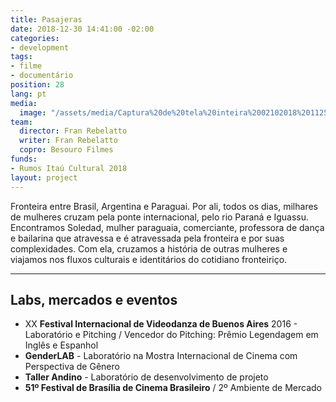 ```yaml
---
title: Pasajeras
date: 2018-12-30 14:41:00 -02:00
categories:
- development
tags:
- filme
- documentário
position: 28
lang: pt
media:
  image: "/assets/media/Captura%20de%20tela%20inteira%2002102018%20112514.bmp"
team:
  director: Fran Rebelatto
  writer: Fran Rebelatto
  copro: Besouro Filmes
funds:
- Rumos Itaú Cultural 2018
layout: project
---
```


Fronteira entre Brasil, Argentina e Paraguai. Por ali, todos os dias, milhares de mulheres cruzam pela ponte internacional, pelo rio Paraná e Iguassu. Encontramos Soledad, mulher paraguaia, comerciante, professora de dança e bailarina que atravessa e é atravessada pela fronteira e por suas complexidades. Com ela, cruzamos a história de outras mulheres e viajamos nos fluxos culturais e identitários do cotidiano fronteiriço. 

---

## Labs, mercados e eventos
* XX **Festival Internacional de Videodanza de Buenos Aires** 2016 - Laboratório e Pitching /  Vencedor do Pitching: Prêmio Legendagem em Inglês e Espanhol 
* **GenderLAB** - Laboratório na Mostra Internacional de Cinema com Perspectiva de Gênero
* **Taller Andino** - Laboratório de desenvolvimento de projeto
* **51º Festival de Brasília de Cinema Brasileiro** / 2º Ambiente de Mercado
